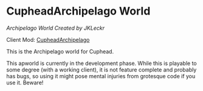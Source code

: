 # CupheadArchipelago World

*Archipelago World Created by JKLeckr*

Client Mod: [CupheadArchipelago](https://github.com/JKLeckr/CupheadArchipelagoMod)

This is the Archipelago world for Cuphead.

This apworld is currently in the development phase. While this is playable to some degree (with a working client), it is not feature complete and probably has bugs, so using it might pose mental injuries from grotesque code if you use it. Beware!
